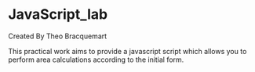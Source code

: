 # JavaScript_lab

Created By Theo Bracquemart

This practical work aims to provide a javascript script which allows you to perform area calculations according to the initial form.

